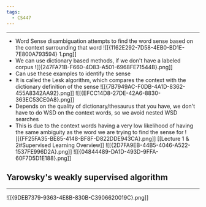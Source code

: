 ```yaml
---
tags:
  - CS447
---
```

---
- Word Sense disambiguation attempts to find the word sense based on the context surrounding that word 
![[{1162E292-7D58-4EB0-BD1E-7E800A793594} 1.png]]
- We can use dictionary based methods, if we don't have a labeled corpus 
![[{247FA71B-F660-4D83-A501-6968FE71544B}.png]]
- Can use these examples to identify the sense
- It is called the Lesk algorithm, which compares the context with the dictionary definition of the sense 
![[{7B7949AC-F0DB-4A1D-8362-455A8342AA92}.png]]
![[{EFCC14D8-27DE-42A6-8830-363EC53CE0A8}.png]]
- Depends on the quality of dictionary/thesaurus that you have, we don't have to do WSD on the context words, so we avoid nested WSD searches
- This is due to the context words having a very low likelihood of having the same ambiguity as the word we are trying to find the sense for
![[{FF25FA35-BE85-4148-BF8F-D822DDE943CA}.png]]
[[Lecture 1 & 2#Supervised Learning Overview]]
![[{2D7FA9EB-44B5-4046-A522-1537FE996D2A}.png]]
![[{04844489-DA1D-493D-9FFA-60F7D5D1E188}.png]]
## Yarowsky's weakly supervised algorithm
---
![[{9DEB7379-9363-4E8B-830B-C3906620019C}.png]]



